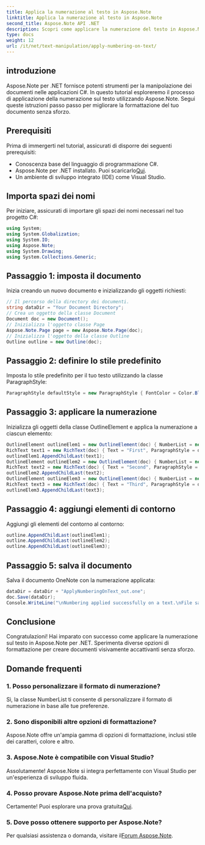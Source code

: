 ```yaml
---
title: Applica la numerazione al testo in Aspose.Note
linktitle: Applica la numerazione al testo in Aspose.Note
second_title: Aspose.Note API .NET
description: Scopri come applicare la numerazione del testo in Aspose.Note per .NET con questo tutorial completo. Migliora la formattazione dei tuoi documenti senza sforzo.
type: docs
weight: 12
url: /it/net/text-manipulation/apply-numbering-on-text/
---
```

## introduzione
Aspose.Note per .NET fornisce potenti strumenti per la manipolazione dei documenti nelle applicazioni C#. In questo tutorial esploreremo il processo di applicazione della numerazione sul testo utilizzando Aspose.Note. Segui queste istruzioni passo passo per migliorare la formattazione del tuo documento senza sforzo.
## Prerequisiti
Prima di immergerti nel tutorial, assicurati di disporre dei seguenti prerequisiti:
- Conoscenza base del linguaggio di programmazione C#.
-  Aspose.Note per .NET installato. Puoi scaricarlo[Qui](https://releases.aspose.com/note/net/).
- Un ambiente di sviluppo integrato (IDE) come Visual Studio.
## Importa spazi dei nomi
Per iniziare, assicurati di importare gli spazi dei nomi necessari nel tuo progetto C#:
```csharp
using System;
using System.Globalization;
using System.IO;
using Aspose.Note;
using System.Drawing;
using System.Collections.Generic;
```
## Passaggio 1: imposta il documento
Inizia creando un nuovo documento e inizializzando gli oggetti richiesti:
```csharp
// Il percorso della directory dei documenti.
string dataDir = "Your Document Directory";
// Crea un oggetto della classe Document
Document doc = new Document();
// Inizializza l'oggetto classe Page
Aspose.Note.Page page = new Aspose.Note.Page(doc);
// Inizializza l'oggetto della classe Outline
Outline outline = new Outline(doc);
```
## Passaggio 2: definire lo stile predefinito
Imposta lo stile predefinito per il tuo testo utilizzando la classe ParagraphStyle:
```csharp
ParagraphStyle defaultStyle = new ParagraphStyle { FontColor = Color.Black, FontName = "Arial", FontSize = 10 };
```
## Passaggio 3: applicare la numerazione
Inizializza gli oggetti della classe OutlineElement e applica la numerazione a ciascun elemento:
```csharp
OutlineElement outlineElem1 = new OutlineElement(doc) { NumberList = new NumberList("{0})", NumberFormat.DecimalNumbers, "Arial", 10) };
RichText text1 = new RichText(doc) { Text = "First", ParagraphStyle = defaultStyle };
outlineElem1.AppendChildLast(text1);
OutlineElement outlineElem2 = new OutlineElement(doc) { NumberList = new NumberList("{0})", NumberFormat.DecimalNumbers, "Arial", 10) };
RichText text2 = new RichText(doc) { Text = "Second", ParagraphStyle = defaultStyle };
outlineElem2.AppendChildLast(text2);
OutlineElement outlineElem3 = new OutlineElement(doc) { NumberList = new NumberList("{0})", NumberFormat.DecimalNumbers, "Arial", 10) };
RichText text3 = new RichText(doc) { Text = "Third", ParagraphStyle = defaultStyle };
outlineElem3.AppendChildLast(text3);
```
## Passaggio 4: aggiungi elementi di contorno
Aggiungi gli elementi del contorno al contorno:
```csharp
outline.AppendChildLast(outlineElem1);
outline.AppendChildLast(outlineElem2);
outline.AppendChildLast(outlineElem3);
```
## Passaggio 5: salva il documento
Salva il documento OneNote con la numerazione applicata:
```csharp
dataDir = dataDir + "ApplyNumberingOnText_out.one"; 
doc.Save(dataDir);
Console.WriteLine("\nNumbering applied successfully on a text.\nFile saved at " + dataDir); 
```
## Conclusione
Congratulazioni! Hai imparato con successo come applicare la numerazione sul testo in Aspose.Note per .NET. Sperimenta diverse opzioni di formattazione per creare documenti visivamente accattivanti senza sforzo.
## Domande frequenti
### 1. Posso personalizzare il formato di numerazione?
Sì, la classe NumberList ti consente di personalizzare il formato di numerazione in base alle tue preferenze.
### 2. Sono disponibili altre opzioni di formattazione?
Aspose.Note offre un'ampia gamma di opzioni di formattazione, inclusi stile dei caratteri, colore e altro.
### 3. Aspose.Note è compatibile con Visual Studio?
Assolutamente! Aspose.Note si integra perfettamente con Visual Studio per un'esperienza di sviluppo fluida.
### 4. Posso provare Aspose.Note prima dell'acquisto?
 Certamente! Puoi esplorare una prova gratuita[Qui](https://releases.aspose.com/).
### 5. Dove posso ottenere supporto per Aspose.Note?
 Per qualsiasi assistenza o domanda, visitare il[Forum Aspose.Note](https://forum.aspose.com/c/note/28).